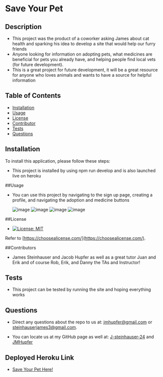 # Save Your Pet

  ## Description

  - This project was the product of a coworker asking James about cat health and sparking his idea to develop a site that would help our furry friends
  - Anyone looking for information on adopting pets, what medicines are beneficial for pets you already have, and helping people find local vets (for future development).
  - This is a great project for future development, it will be a great resource for anyone who loves animals and wants to have a source for helpful information

  ## Table of Contents

  - [Installation](#installation)
  - [Usage](#usage)
  - [License](#license)
  - [Contributor](#contributors)
  - [Tests](#tests)
  - [Questions](#questions) 

  
  ## Installation
  
  To install this application, please follow these steps:
  
  - This project is installed by using npm run develop and is also launched live on heroku
  
  ##Usage
  
  - You can use this project by navigating to the sign up page, creating a profile, and navigating the adoption and medicine buttons

    ![image](https://github.com/JMHupfer/Save-Your-Pet/assets/121475398/4cf872d8-ef79-4296-a5f8-f1bd1c43e31c)
    ![image](https://github.com/JMHupfer/Save-Your-Pet/assets/121475398/3028e890-8a76-4104-a882-b3bd8b9aee7c)
    ![image](https://github.com/JMHupfer/Save-Your-Pet/assets/121475398/ac72ff44-cb5a-45e3-9924-6778ebe288fc)
    ![image](https://github.com/JMHupfer/Save-Your-Pet/assets/121475398/376e36f4-9d09-4eb4-ab97-c058e2888e9a)

  ##License

  - [![License: MIT](https://img.shields.io/badge/License-MIT-yellow.svg)](https://opensource.org/licenses/MIT)

  Refer to [https://choosealicense.com/](https://choosealicense.com/).

  ##Contributors

  - James Steinhauser and Jacob Hupfer as well as a great tutor Juan and Erik and of course Rob, Erik, and Danny the TAs and Instructor!

  ## Tests

  - This project can be tested by running the site and hoping everything works

  ## Questions

  - Direct any questions about the repo to us at: jmhupfer@gmail.com or steinhauserjames3@gmail.com. 
  
  - You can locate us at my GitHub page as well at: <a href="https://github.com/J-steinhauser-24">J-steinhauser-24</a> and <a href="https://github.com/JMHupfer">JMHupfer</a>

## Deployed Heroku Link

- <a href="https://save-your-pet-662ed02212c9.herokuapp.com/">Save Your Pet Here!</a>
